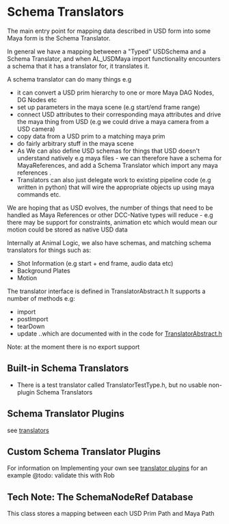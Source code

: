 # Schema Translators

The main entry point for mapping data described in USD form into some Maya form is the Schema Translator.

In general we have a mapping betweeen a "Typed" USDSchema and a Schema Translator, and when AL_USDMaya import functionality encounters a schema that it has a translator for, it translates it.

A schema translator can do many things e.g
- it can convert a USD prim hierarchy to one or more Maya DAG Nodes, DG Nodes etc
- set up parameters in the maya scene (e.g start/end frame range)
- connect USD attributes to their corresponding maya attributes and drive the maya thing from USD (e.g we could drive a maya camera from a USD camera)
- copy data from a USD prim to a matching maya prim
- do fairly arbitrary stuff in the maya scene
- As We can also define USD schemas for things that USD doesn't understand natively e.g maya files - we can therefore have a schema for MayaReferences, and add a Schema Translator which import any maya references .
- Translators can also just delegate work to existing pipeline code (e.g written in python) that will wire the appropriate objects up using maya commands etc.

We are hoping that as USD evolves, the number of things that need to be handled as Maya References or other DCC-Native types will reduce - e.g there may be support for constraints, animation etc which would mean our motion could be stored as native USD data 


Internally at Animal Logic, we also have schemas, and matching schema translators for things such as:
- Shot Information (e.g start + end frame, audio data etc)
- Background Plates
- Motion


The translator interface is defined in TranslatorAbstract.h
It supports a number of methods e.g:
- import
- postImport
- tearDown
- update 
..which are documented with in the code for [TranslatorAbstract.h](https://github.com/AnimalLogic/AL_USDMaya/blob/master/lib/AL_USDMaya/AL/usdmaya/fileio/translators/TranslatorAbstract.h)

Note: at the moment there is no export support


## Built-in Schema Translators
+ There is a test translator called TranslatorTestType.h, but no usable non-plugin Schema Translators


##  Schema Translator Plugins
see [translators](../translators/README.md) 


## Custom Schema Translator Plugins
For information on Implementing your own see [translator plugins](https://animallogic.github.io/AL_USDMaya/translator_plugins.html) for an example
@todo: validate this with Rob

## Tech Note: The SchemaNodeRef Database 
This class stores a mapping between each USD Prim Path and Maya Path
